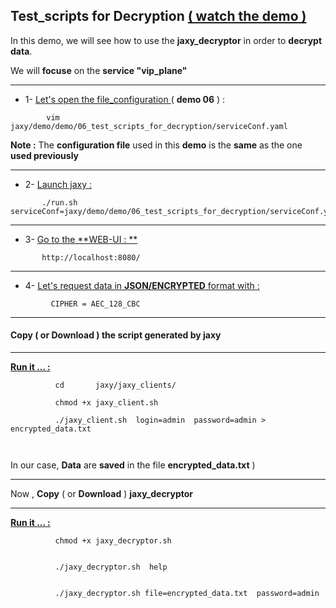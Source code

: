 
## Test_scripts for Decryption [ ( watch the demo ) ](https://www.youtube.com/watch?v=C88RK9TUS_w&list=PLgd4yhA9GWz3lc2XmuW1lwlH3sjT4gHwa&index=8)
 
  In this demo, we will see how to use the **jaxy_decryptor** in order to **decrypt data**. 

  We will **focuse** on the **service "vip_plane"**
  
--------


  *  1- [ Let's open the file_configuration ](https://www.youtube.com/watch?v=C88RK9TUS_w&index=9&list=PLgd4yhA9GWz3lc2XmuW1lwlH3sjT4gHwa&t=22s) ( **demo 06** ) :

```               
        vim jaxy/demo/demo/06_test_scripts_for_decryption/serviceConf.yaml 
```
 
  **Note :** The **configuration file** used in this **demo** is the **same** as the one **used previously**


--------

  *  2- [Launch jaxy : ](https://www.youtube.com/watch?v=C88RK9TUS_w&index=9&list=PLgd4yhA9GWz3lc2XmuW1lwlH3sjT4gHwa&t=1m07s) 

```	   
       ./run.sh  serviceConf=jaxy/demo/demo/06_test_scripts_for_decryption/serviceConf.yaml
```
      
----

  * 3- [Go to the **WEB-UI : **](https://www.youtube.com/watch?v=C88RK9TUS_w&index=9&list=PLgd4yhA9GWz3lc2XmuW1lwlH3sjT4gHwa&t=1m33s) 
  
```	   
       http://localhost:8080/
```

----


  * 4- [ Let's request data in **JSON/ENCRYPTED** format with : ](https://www.youtube.com/watch?v=C88RK9TUS_w&index=9&list=PLgd4yhA9GWz3lc2XmuW1lwlH3sjT4gHwa&t=2m1s)

```
         CIPHER = AEC_128_CBC
```
----

#### Copy ( or Download ) the script generated by jaxy

---

[**Run it ... :**](https://www.youtube.com/watch?v=C88RK9TUS_w&index=9&list=PLgd4yhA9GWz3lc2XmuW1lwlH3sjT4gHwa&t=2m49s) 
  
```
          cd       jaxy/jaxy_clients/
                    
          chmod +x jaxy_client.sh

          ./jaxy_client.sh  login=admin  password=admin > encrypted_data.txt

                            
```
In our case, **Data** are **saved** in the file **encrypted_data.txt** )         

---

Now , **Copy**  ( or **Download** ) **jaxy_decryptor**

---

[**Run it ... :**](https://www.youtube.com/watch?v=C88RK9TUS_w&index=9&list=PLgd4yhA9GWz3lc2XmuW1lwlH3sjT4gHwa&t=4m11s)

```
          chmod +x jaxy_decryptor.sh


          ./jaxy_decryptor.sh  help     

           
          ./jaxy_decryptor.sh file=encrypted_data.txt  password=admin               
```

